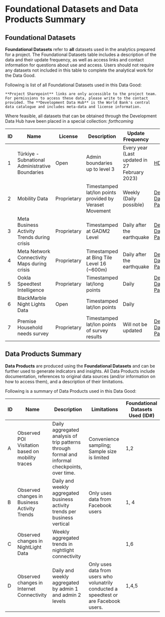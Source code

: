 # Foundational Datasets and Data Products Summary

## Foundational Datasets

**Foundational Datasets** refer to **all** datasets used in the analytics prepared for a project. The Foundational Datasets table includes a description of the data and their update frequency, as well as access links and contact information for questions about use and access. Users should not require any datasets not included in this table to complete the analytical work for the Data Good.

Following is list of all Foundational Datasets used in this Data Good:

```{note}
**Project Sharepoint** links are only accessible to the project team. For permissions to access these data, please write to the contact provided. The **Development Data Hub** is the World Bank's central data catalogue and includes meta-data and license information.
```

Where feasible, all datasets that can be obtained through the Development Data Hub have been placed in a special collection: *forthcoming*

| ID  | Name | License | Description | Update Frequency | Access | Contact |
| --- | ---- | ------- | ----------- | ---------------- | ------ | ------- |
| 1      | Türkiye - Subnational Administrative Boundaries                       | Open                   | Admin boundaries up to level 3                                                                                        | Every year (Last updated in 27 February 2023)                                      | [HDX](https://data.humdata.org/dataset/cod-ab-tur)                                     | [Sahiti Sarva](mailto:ssarva@worldbank.org), Data Lab                     |
| 2      | Mobility Data                           | Proprietary            | Timestamped lat/lon points provided by Veraset Movement                               | Weekly (Daily possible)                                          | [Development Data Partnership](https://portal.datapartnership.org/submitproposal)                                                       |  [Development Data Partnership](mailto:datapartnership@worldbank.org)                                |
| 3   |  Meta Business Activity Trends during crisis   |   Proprietary      |     Timestamped at GADM2 Level        |      Daily after the earthquake            |  [Development Data Partnership](https://portal.datapartnership.org/submitproposal)       |    [Development Data Partnership](mailto:datapartnership@worldbank.org)      |
| 4   |  Meta Network Connectivity Maps during crisis    |    Proprietary     |    Timestamped at Bing Tile Level 16 (~600m)     |      Daily after the earthquake            |   [Development Data Partnership](https://portal.datapartnership.org/submitproposal)     |   [Development Data Partnership](mailto:datapartnership@worldbank.org)      |
| 5   |  Ookla Speedtest Intelligence    |  Proprietary       |      Timestamped lat/long points       |       Daily           |   [Development Data Partnership](https://portal.datapartnership.org/submitproposal)     |  [Development Data Partnership](mailto:datapartnership@worldbank.org)        |
| 6   |  BlackMarble Night Lights Data    |    Open     |      Timestamped lat/lon points       |      Daily            |        |         |
| 7   |  Premise Household needs survey    |   Proprietary      |   Timestamped lat/lon points of survey results          |       Will not be updated           |   [Development Data Partnership](https://portal.datapartnership.org/submitproposal)     |    [Development Data Partnership](mailto:datapartnership@worldbank.org)     |

## Data Products Summary

**Data Products** are produced using the **Foundational Datasets** and can be further used to generate indicators and insights. All Data Products include documentation, references to original data sources (and/or information on how to access them), and a description of their limitations.

Following is a summary of Data Products used in this Data Good:

| ID  | Name | Description | Limitations | Foundational Datasets Used (ID#) |
| --- | ---- | ----------- | ----------- | -------------------------------- |
|  A         |  Observed POI Visitation based on mobility traces  |     Daily aggregated analysis of trip   patterns through formal and informal checkpoints, over time.                       |     Convenience sampling; Sample size is    limited                                                                                                                                                   |     1,2                    |
| B   | Observed changes in Business Activity Trends     |    Daily and weekly aggregated business activity trends per business vertical         |   Only uses data from Facebook users          |     1, 4                             |
| C   |  Observed changes in NightLight Data    |   Weekly aggregated trends in nightlight connectivity          |             |          1,6                        |
| D   |  Observed changes in Internet Connectivity    |     Daily and weekly aggregated by admin 1 and admin 2 levels        |    Only uses data from users who volunatrily conducted a speedtest or are Facebook users.         |          1,4,5                        |
